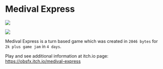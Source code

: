 # Medival Express

![](https://raw.githubusercontent.com/obsfx/2kplus-jam-medival-express/master/media/cover.jpg)

![](https://raw.githubusercontent.com/obsfx/2kplus-jam-medival-express/master/media/demo.gif)

Medival Express is a turn based game which was created in `2046 bytes` for `2k plus game jam` in `4 days`.

Play and see additional information at itch.io page: https://obsfx.itch.io/medival-express

